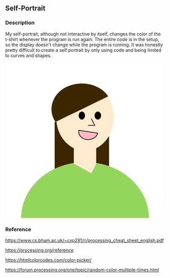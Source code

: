 ## Self-Portrait

### Description
My self-portrait, although not interactive by itself, changes the color of the t-shirt whenever the program is run again. The entire code is in the setup, so the display doesn't change while the program is running. It was honestly pretty difficult to create a self portrait by only using code and being limited to curves and shapes.
![](march19_portrait.png)


### Reference
https://www.cs.bham.ac.uk/~cxp291/ri/processing_cheat_sheet_english.pdf

https://processing.org/reference

https://htmlcolorcodes.com/color-picker/

https://forum.processing.org/one/topic/random-color-multiple-times.html
